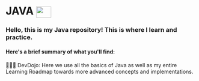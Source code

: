 # JAVA <img align="center" height="30" width="40" src="https://cdn.jsdelivr.net/gh/devicons/devicon/icons/java/java-original.svg" style="max-width: 100%;">
### Hello, this is my Java repository! This is where I learn and practice.

#### Here's a brief summary of what you'll find:

👨🏽‍💻 DevDojo: 
Here we use all the basics of Java as well as my entire Learning Roadmap towards more advanced concepts and implementations.
</div>

